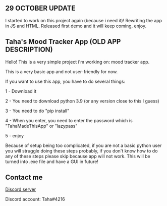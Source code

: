 29 OCTOBER UPDATE
----
I started to work on this project again (because i need it)! Rewriting the app in JS and HTML.
Released first demo and it will keep coming, enjoy.

Taha's Mood Tracker App (OLD APP DESCRIPTION)
----

Hello! This is a very simple project i'm working on: mood tracker app.

This is a very basic app and not user-friendly for now.

If you want to use this app, you have to do several things:

1 - Download it

2 - You need to download python 3.9 (or any version close to this I guess)

3 - You need to do "pip install"

4 - When you enter, you need to enter the password which is "TahaMadeThisApp" or "lazypass"

5 - enjoy

Because of setup being too complicated, if you are not a basic python user you will struggle doing these steps probably, if you don't know how to do any of these steps please skip because app will not work. This will be turned into .exe file and have a GUI in future!


Contact me
----
[Discord server](https://discord.gg/NYnQNTE)

Discord account: Taha#4216
